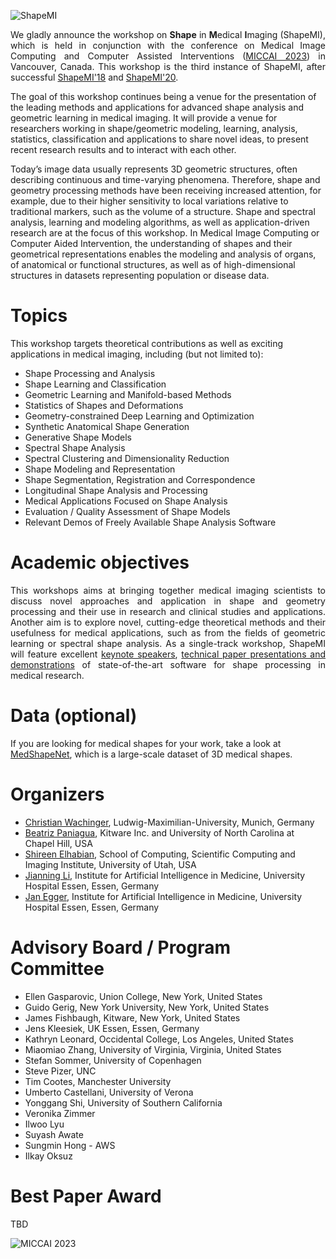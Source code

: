 ![ShapeMI](images/LogoShapeMI.png "ShapeMI MICCAI 2023: 3rd Workshop on Shape in Medical Imaging")

<p align="justify"> We gladly announce the workshop on <span style="font-weight:bold">Shape</span> in <span style="font-weight:bold">M</span>edical <span style="font-weight:bold">I</span>maging (ShapeMI), which is held in conjunction with the conference on Medical Image Computing and Computer Assisted Interventions (<a href="https://conferences.miccai.org/2023/en/" target="_blank">MICCAI 2023</a>) in Vancouver, Canada. This workshop is the third instance of ShapeMI, after successful <a href="https://sesami.github.io/shapemi2018/" target="_blank">ShapeMI'18</a> and <a href="https://sesami.github.io/shapemi2010/" target="_blank">ShapeMI'20</a>.

The goal of this workshop continues being a venue for the presentation of the leading methods and applications for advanced shape analysis and geometric learning in medical imaging. It will provide a venue for researchers working in shape/geometric modeling, learning, analysis, statistics, classification and applications to share novel ideas, to present recent research results and to interact with each other.

Today’s image data usually represents 3D geometric structures, often describing continuous and time-varying phenomena. Therefore, shape and geometry processing methods have been receiving increased attention, for example, due to their higher sensitivity to local variations relative to traditional markers, such as the volume of a structure. Shape and spectral analysis, learning and modeling algorithms, as well as application-driven research are at the focus of this workshop. In Medical Image Computing or Computer Aided Intervention, the understanding of shapes and their geometrical representations enables the modeling and analysis of organs, of anatomical or functional structures, as well as of high-dimensional structures in datasets representing population or disease data.
 </p>

# Topics
This workshop targets theoretical contributions as well as exciting applications in medical imaging, including (but not limited to):

- Shape Processing and Analysis
- Shape Learning and Classification
- Geometric Learning and Manifold-based Methods
- Statistics of Shapes and Deformations
- Geometry-constrained Deep Learning and Optimization
- Synthetic Anatomical Shape Generation
- Generative Shape Models
- Spectral Shape Analysis
- Spectral Clustering and Dimensionality Reduction
- Shape Modeling and Representation
- Shape Segmentation, Registration and Correspondence
- Longitudinal Shape Analysis and Processing
- Medical Applications Focused on Shape Analysis
- Evaluation / Quality Assessment of Shape Models
- Relevant Demos of Freely Available Shape Analysis Software

# Academic objectives
<p align="justify"> This workshops aims at bringing together medical imaging scientists to discuss novel approaches and application in shape and geometry processing and their use in research and clinical studies and applications. Another aim is to explore novel, cutting-edge theoretical methods and their usefulness for medical applications, such as from the fields of geometric learning or spectral shape analysis. As a single-track workshop, ShapeMI will feature excellent <a href="https://shapemi.github.io/keynotes/">keynote speakers</a>, <a href="https://shapemi.github.io/submission/">technical paper presentations and demonstrations</a> of state-of-the-art software for shape processing in medical research. </p>

# Data (optional)
If you are looking for medical shapes for your work, take a look at <a href="https://medshapenet.ikim.nrw/">MedShapeNet</a>, which is a large-scale dataset of 3D medical shapes.

# Organizers
- [Christian Wachinger](http://wachinger.devweb.mwn.de/people/), Ludwig-Maximilian-University, Munich, Germany
- [Beatriz Paniagua](https://www.kitware.com/beatriz-paniagua/), Kitware Inc. and University of North Carolina at Chapel Hill, USA
- [Shireen Elhabian](http://www.sci.utah.edu/~shireen/), School of Computing, Scientific Computing and Imaging Institute, University of Utah, USA
- [Jianning Li](https://scholar.google.com/citations?user=qPPTM_AAAAAJ&hl=en&authuser=2), Institute for Artificial Intelligence in Medicine, University Hospital Essen, Essen, Germany
- [Jan Egger](http://www.janegger.de/), Institute for Artificial Intelligence in Medicine, University Hospital Essen, Essen, Germany

# Advisory Board / Program Committee

- Ellen Gasparovic, Union College, New York, United States
- Guido Gerig, New York University, New York, United States 
- James Fishbaugh, Kitware, New York, United States
- Jens Kleesiek, UK Essen, Essen, Germany
- Kathryn Leonard, Occidental College, Los Angeles, United States
- Miaomiao Zhang, University of Virginia, Virginia, United States 
- Stefan Sommer, University of Copenhagen
- Steve Pizer, UNC
- Tim Cootes, Manchester University
- Umberto Castellani, University of Verona
- Yonggang Shi, University of Southern California
- Veronika Zimmer
- Ilwoo Lyu
- Suyash Awate
- Sungmin Hong - AWS
- Ilkay Oksuz



# Best Paper Award

TBD

![MICCAI 2023](images/miccai2023-logo.png "26th International Conference on Medical Image Computing and Computer Assisted Intervention, MICCAI 2023")


